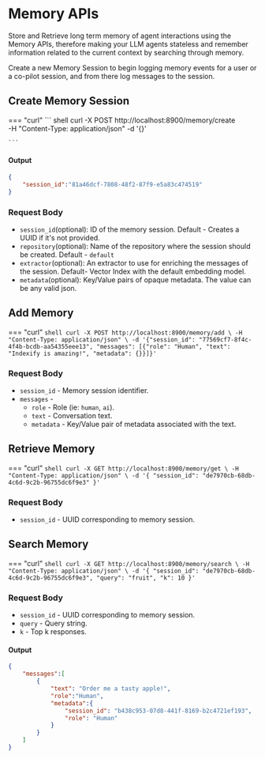 # Memory APIs

Store and Retrieve long term memory of agent interactions using the Memory APIs, therefore making your LLM agents stateless and remember information related to the current context by searching through memory.

Create a new Memory Session to begin logging memory events for a user or a co-pilot session, and from there log messages to the session.


## Create Memory Session
=== "curl"
    ``` shell
    curl -X POST http://localhost:8900/memory/create \
    -H "Content-Type: application/json" -d '{}'
    
    ```

#### Output 
``` json
{
    "session_id":"81a46dcf-7808-48f2-87f9-e5a83c474519"
}
```
### Request Body
* `session_id`(optional): ID of the memory session. Default - Creates a UUID if it's not provided.
* `repository`(optional): Name of the repository where the session should be created. Default - `default`
* `extractor`(optional): An extractor to use for enriching the messages of the session. Default- Vector Index with the default embedding model.
* `metadata`(optional): Key/Value pairs of opaque metadata. The value can be any valid json.

## Add Memory
=== "curl"
    ```shell
    curl -X POST http://localhost:8900/memory/add \
    -H "Content-Type: application/json" \
    -d '{"session_id": "77569cf7-8f4c-4f4b-bcdb-aa54355eee13", "messages": [{"role": "Human", "text": "Indexify is amazing!", "metadata": {}}]}'
    ```
### Request Body
* `session_id` - Memory session identifier.
* `messages` -
    * `role` - Role (ie: `human`, `ai`).
    * `text` - Conversation text.
    * `metadata` - Key/Value pair of metadata associated with the text. 

## Retrieve Memory
=== "curl"
    ```shell
    curl -X GET http://localhost:8900/memory/get \
    -H "Content-Type: application/json" \
    -d '{
            "session_id": "de7970cb-68db-4c6d-9c2b-96755dc6f9e3"
        }'
    ```
### Request Body
* `session_id` - UUID corresponding to memory session.

## Search Memory
=== "curl"
    ```shell
    curl -X GET http://localhost:8900/memory/search \
    -H "Content-Type: application/json" \
    -d '{
            "session_id": "de7970cb-68db-4c6d-9c2b-96755dc6f9e3",
            "query": "fruit",
            "k": 10
        }'
    ```
### Request Body
* `session_id` - UUID corresponding to memory session.
* `query` - Query string.
* `k` - Top k responses.

#### Output
```json
{
    "messages":[
        {
            "text": "Order me a tasty apple!",
            "role":"Human",
            "metadata":{
                "session_id": "b438c953-07d8-441f-8169-b2c4721ef193",
                "role": "Human"
            }
        }
    ]
}
```
